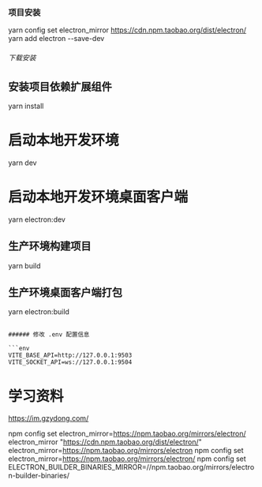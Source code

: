 
### 项目安装
yarn config set electron_mirror https://cdn.npm.taobao.org/dist/electron/
yarn add electron --save-dev
###### 下载安装
## 安装项目依赖扩展组件
yarn install

# 启动本地开发环境
yarn dev
# 启动本地开发环境桌面客户端
yarn electron:dev

## 生产环境构建项目
yarn build

## 生产环境桌面客户端打包
yarn electron:build
```

###### 修改 .env 配置信息

```env
VITE_BASE_API=http://127.0.0.1:9503
VITE_SOCKET_API=ws://127.0.0.1:9504
```
# 学习资料
https://im.gzydong.com/


npm config set electron_mirror=https://npm.taobao.org/mirrors/electron/
electron_mirror "https://cdn.npm.taobao.org/dist/electron/"
electron_mirror=https://npm.taobao.org/mirrors/electron
npm config set electron_mirror=https://npm.taobao.org/mirrors/electron/
npm config set ELECTRON_BUILDER_BINARIES_MIRROR=//npm.taobao.org/mirrors/electron-builder-binaries/